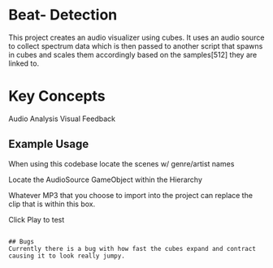 # Beat- Detection

This project creates an audio visualizer using cubes. It uses an audio source to collect spectrum data which is then passed to another script that spawns in cubes and scales them accordingly based on the samples[512] they are linked to.

# Key Concepts

Audio Analysis
Visual Feedback 

## Example Usage

When using this codebase locate the scenes w/ genre/artist names

Locate the AudioSource GameObject within the Hierarchy

Whatever MP3 that you choose to import into the project can replace the clip that is within this box.

Click Play to test


```

## Bugs
Currently there is a bug with how fast the cubes expand and contract causing it to look really jumpy.
